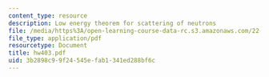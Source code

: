```yaml
---
content_type: resource
description: Low energy theorem for scattering of neutrons
file: /media/https%3A/open-learning-course-data-rc.s3.amazonaws.com/22-101-applied-nuclear-physics-fall-2003/3b2898c99f24545efab1341ed288bf6c_hw403.pdf
file_type: application/pdf
resourcetype: Document
title: hw403.pdf
uid: 3b2898c9-9f24-545e-fab1-341ed288bf6c
---
```

